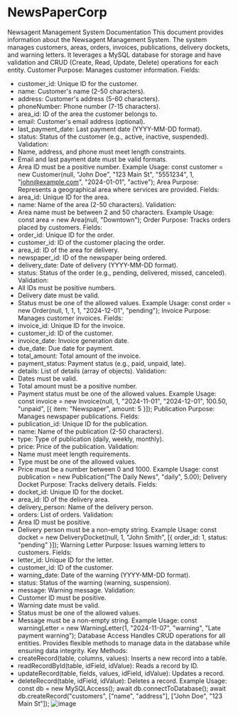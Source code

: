 # NewsPaperCorp
Newsagent Management System Documentation
This document provides information about the Newsagent Management System. The system manages customers, areas, orders, invoices, publications, delivery dockets, and warning letters. It leverages a MySQL database for storage and have validation and CRUD (Create, Read, Update, Delete) operations for each entity.
Customer
Purpose: Manages customer information.
Fields:
- customer_id: Unique ID for the customer.
- name: Customer's name (2-50 characters).
- address: Customer's address (5-60 characters).
- phoneNumber: Phone number (7-15 characters).
- area_id: ID of the area the customer belongs to.
- email: Customer's email address (optional).
- last_payment_date: Last payment date (YYYY-MM-DD format).
- status: Status of the customer (e.g., active, inactive, suspended).
Validation:
- Name, address, and phone must meet length constraints.
- Email and last payment date must be valid formats.
- Area ID must be a positive number.
Example Usage:
const customer = new Customer(null, "John Doe", "123 Main St", "5551234", 1, "john@example.com", "2024-01-01", "active");
Area
Purpose: Represents a geographical area where services are provided.
Fields:
- area_id: Unique ID for the area.
- name: Name of the area (2-50 characters).
Validation:
- Area name must be between 2 and 50 characters.
Example Usage:
const area = new Area(null, "Downtown");
Order
Purpose: Tracks orders placed by customers.
Fields:
- order_id: Unique ID for the order.
- customer_id: ID of the customer placing the order.
- area_id: ID of the area for delivery.
- newspaper_id: ID of the newspaper being ordered.
- delivery_date: Date of delivery (YYYY-MM-DD format).
- status: Status of the order (e.g., pending, delivered, missed, canceled).
Validation:
- All IDs must be positive numbers.
- Delivery date must be valid.
- Status must be one of the allowed values.
Example Usage:
const order = new Order(null, 1, 1, 1, "2024-12-01", "pending");
Invoice
Purpose: Manages customer invoices.
Fields:
- invoice_id: Unique ID for the invoice.
- customer_id: ID of the customer.
- invoice_date: Invoice generation date.
- due_date: Due date for payment.
- total_amount: Total amount of the invoice.
- payment_status: Payment status (e.g., paid, unpaid, late).
- details: List of details (array of objects).
Validation:
- Dates must be valid.
- Total amount must be a positive number.
- Payment status must be one of the allowed values.
Example Usage:
const invoice = new Invoice(null, 1, "2024-11-01", "2024-12-01", 100.50, "unpaid", [{ item: "Newspaper", amount: 5 }]);
Publication
Purpose: Manages newspaper publications.
Fields:
- publication_id: Unique ID for the publication.
- name: Name of the publication (2-50 characters).
- type: Type of publication (daily, weekly, monthly).
- price: Price of the publication.
Validation:
- Name must meet length requirements.
- Type must be one of the allowed values.
- Price must be a number between 0 and 1000.
Example Usage:
const publication = new Publication("The Daily News", "daily", 5.00);
Delivery Docket
Purpose: Tracks delivery details.
Fields:
- docket_id: Unique ID for the docket.
- area_id: ID of the delivery area.
- delivery_person: Name of the delivery person.
- orders: List of orders.
Validation:
- Area ID must be positive.
- Delivery person must be a non-empty string.
Example Usage:
const docket = new DeliveryDocket(null, 1, "John Smith", [{ order_id: 1, status: "pending" }]);
Warning Letter
Purpose: Issues warning letters to customers.
Fields:
- letter_id: Unique ID for the letter.
- customer_id: ID of the customer.
- warning_date: Date of the warning (YYYY-MM-DD format).
- status: Status of the warning (warning, suspension).
- message: Warning message.
Validation:
- Customer ID must be positive.
- Warning date must be valid.
- Status must be one of the allowed values.
- Message must be a non-empty string.
Example Usage:
const warningLetter = new WarningLetter(1, "2024-11-07", "warning", "Late payment warning");
Database Access
Handles CRUD operations for all entities. Provides flexible methods to manage data in the database while ensuring data integrity.
Key Methods:
- createRecord(table, columns, values): Inserts a new record into a table.
- readRecordById(table, idField, idValue): Reads a record by ID.
- updateRecord(table, fields, values, idField, idValue): Updates a record.
- deleteRecord(table, idField, idValue): Deletes a record.
Example Usage:
const db = new MySQLAccess();
await db.connectToDatabase();
await db.createRecord("customers", ["name", "address"], ["John Doe", "123 Main St"]);
![image](https://github.com/user-attachments/assets/cd93a958-8ee9-41bb-9285-63c77b2fe79f)
